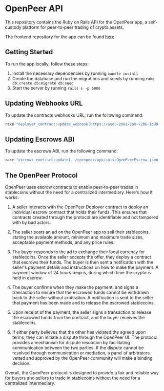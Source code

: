 # OpenPeer API

This repository contains the Ruby on Rails API for the OpenPeer app, a self-custody platform for peer-to-peer trading of crypto assets.

The frontend repository for the app can be found [here](https://github.com/Minke-Labs/openpeer/tree/main/app).

## Getting Started

To run the app locally, follow these steps:

1. Install the necessary dependencies by running `bundle install`
2. Create the database and run the migrations and seeds by running `rake db:create db:migrate db:seed`
3. Start the server by running `rails s -p 5000`

## Updating Webhooks URL

To update the contracts webhooks URL, run the following command:

```bash
rake "deployer_contract:update_webhook[https://eed6-2001-8a0-72b6-1d00-ecac-aac4-8d2b-b68d.eu.ngrok.io]"
```

## Updating Escrows ABI

To update the escrows ABI, run the following command:

```bash
rake "escrows_contract:update[../openpeer/app/abis/OpenPeerEscrow.json]"
```

## The OpenPeer Protocol

OpenPeer uses escrow contracts to enable peer-to-peer trades in stablecoins without the need for a centralized intermediary. Here's how it works:

1. A seller interacts with the OpenPeer Deployer contract to deploy an individual escrow contract that holds their funds. This ensures that contracts created through the protocol are identifiable and not tampered with by bad actors.

2. The seller posts an ad on the OpenPeer app to sell their stablecoins, stating the available amount, minimum and maximum trade sizes, acceptable payment methods, and any price rules.

3. The buyer responds to the ad to exchange their local currency for stablecoins. Once the seller accepts the offer, they deploy a contract that escrows their funds. The buyer is then sent a notification with the seller's payment details and instructions on how to make the payment. A payment window of 24 hours begins, during which time the crypto is held in escrow.

4. The buyer confirms when they make the payment, and signs a transaction to ensure that the escrowed funds cannot be withdrawn back to the seller without arbitration. A notification is sent to the seller that payment has been made and to release the escrowed stablecoins.

5. Upon receipt of the payment, the seller signs a transaction to release the escrowed funds from the contract, and the buyer receives the stablecoins.

6. If either party believes that the other has violated the agreed upon terms, they can initiate a dispute through the OpenPeer UI. The protocol provides a mechanism for dispute resolution by facilitating communication between the two parties. If the dispute cannot be resolved through communication or mediation, a panel of arbitrators vetted and approved by the OpenPeer community will make a binding decision.

Overall, the OpenPeer protocol is designed to provide a fair and reliable way for buyers and sellers to trade in stablecoins without the need for a centralized intermediary.
